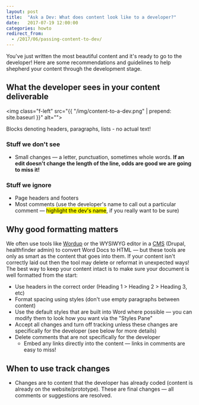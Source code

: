 ```yaml
---
layout: post
title:  "Ask a Dev: What does content look like to a developer?"
date:   2017-07-19 12:00:00
categories: howto
redirect_from:
  - /2017/06/passing-content-to-dev/
---
```


You've just written the most beautiful content and it's ready to go to the developer! Here are some recommendations and guidelines to help shepherd your content through the development stage.

## What the developer sees in your content deliverable
<img class="f-left" src="{{ "/img/content-to-a-dev.png" | prepend: site.baseurl }}" alt="">
<div class="clearfix">Blocks denoting headers, paragraphs, lists - no actual text!</div>

### Stuff we don't see
* Small changes &mdash; a letter, punctuation, sometimes whole words.
**If an edit doesn't change the length of the line, odds are good we are going to miss it!**

### Stuff we ignore
* Page headers and footers
* Most comments (use the developer's name to call out a particular comment &mdash; <mark>highlight the dev's name</mark>, if you really want to be sure)

## Why good formatting matters
We often use tools like [Wordup](https://communicatehealth.github.io/wordup/) or the WYSIWYG editor in a [CMS](https://en.wikipedia.org/wiki/Content_management_system) (Drupal, healthfinder admin) to convert Word Docs to HTML &mdash; but these tools are only as smart as the content that goes into them. If your content isn't correctly laid out then the tool may delete or reformat in unexpected ways! The best way to keep your content intact is to make sure your document is well formatted from the start:
* Use headers in the correct order (Heading 1 > Heading 2 > Heading 3, etc)
* Format spacing using styles (don't use empty paragraphs between content)
* Use the default styles that are built into Word where possible &mdash; you can modify them to look how you want via the "Styles Pane"
* Accept all changes and turn off tracking unless these changes are specifically for the developer (see below for more details)
* Delete comments that are not specifically for the developer
  * Embed any links directly into the content &mdash; links in comments are easy to miss!

## When to use track changes
* Changes are to content that the developer has already coded (content is already on the website/prototype). These are final changes &mdash; all comments or suggestions are resolved.
